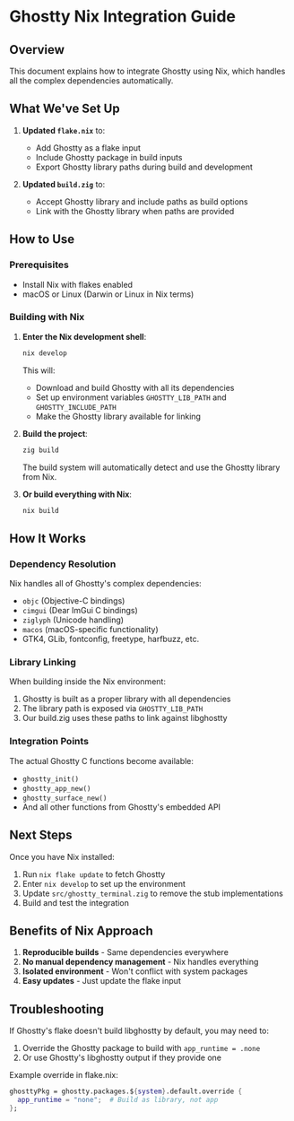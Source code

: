 # Ghostty Nix Integration Guide

## Overview

This document explains how to integrate Ghostty using Nix, which handles all the complex dependencies automatically.

## What We've Set Up

1. **Updated `flake.nix`** to:
   - Add Ghostty as a flake input
   - Include Ghostty package in build inputs
   - Export Ghostty library paths during build and development

2. **Updated `build.zig`** to:
   - Accept Ghostty library and include paths as build options
   - Link with the Ghostty library when paths are provided

## How to Use

### Prerequisites
- Install Nix with flakes enabled
- macOS or Linux (Darwin or Linux in Nix terms)

### Building with Nix

1. **Enter the Nix development shell**:
   ```bash
   nix develop
   ```
   This will:
   - Download and build Ghostty with all its dependencies
   - Set up environment variables `GHOSTTY_LIB_PATH` and `GHOSTTY_INCLUDE_PATH`
   - Make the Ghostty library available for linking

2. **Build the project**:
   ```bash
   zig build
   ```
   The build system will automatically detect and use the Ghostty library from Nix.

3. **Or build everything with Nix**:
   ```bash
   nix build
   ```

## How It Works

### Dependency Resolution
Nix handles all of Ghostty's complex dependencies:
- `objc` (Objective-C bindings)
- `cimgui` (Dear ImGui C bindings)
- `ziglyph` (Unicode handling)
- `macos` (macOS-specific functionality)
- GTK4, GLib, fontconfig, freetype, harfbuzz, etc.

### Library Linking
When building inside the Nix environment:
1. Ghostty is built as a proper library with all dependencies
2. The library path is exposed via `GHOSTTY_LIB_PATH`
3. Our build.zig uses these paths to link against libghostty

### Integration Points
The actual Ghostty C functions become available:
- `ghostty_init()`
- `ghostty_app_new()`
- `ghostty_surface_new()`
- And all other functions from Ghostty's embedded API

## Next Steps

Once you have Nix installed:

1. Run `nix flake update` to fetch Ghostty
2. Enter `nix develop` to set up the environment
3. Update `src/ghostty_terminal.zig` to remove the stub implementations
4. Build and test the integration

## Benefits of Nix Approach

1. **Reproducible builds** - Same dependencies everywhere
2. **No manual dependency management** - Nix handles everything
3. **Isolated environment** - Won't conflict with system packages
4. **Easy updates** - Just update the flake input

## Troubleshooting

If Ghostty's flake doesn't build libghostty by default, you may need to:
1. Override the Ghostty package to build with `app_runtime = .none`
2. Or use Ghostty's libghostty output if they provide one

Example override in flake.nix:
```nix
ghosttyPkg = ghostty.packages.${system}.default.override {
  app_runtime = "none";  # Build as library, not app
};
```